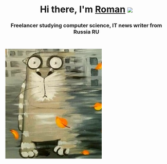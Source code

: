 <h1 align="center">Hi there, I'm <a href="https://rukonik.ru/" target="_blank">Roman</a>
<img src="https://github.com/blackcater/blackcater/raw/main/images/Hi.gif" height="32"/></h1>
<h3 align="center">Freelancer studying computer science, IT news writer from Russia RU<h3>
<br>
<img align="center" width="300px" alt="Hello..." src="./assets/i (1)v.jpg"/>
<style>
  img {
    text-align: center;
   }
</style>
